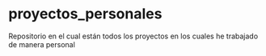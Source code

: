 # proyectos_personales
Repositorio en el cual están todos los proyectos en los cuales he trabajado de manera personal

